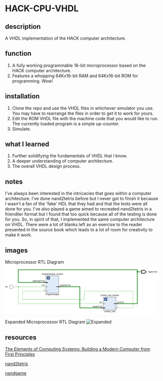 # HACK-CPU-VHDL

## description
A VHDL implementation of the HACK computer architecture.

## function

1. A fully working programmable 16-bit microprocessor based on the HACK computer architecture.
2. Features a whopping 64Kx16-bit RAM and 64Kx16-bit ROM for programming. Wow!

## installation
1. Clone the repo and use the VHDL files in whichever simulator you use. You may have to rearrange the files in order to get it to work for yours.
2. Edit the ROM VHDL file with the machine code that you would like to run. The currently loaded program is a simple up-counter.
3. Simulate.

## what I learned

1. Further solidifying the fundamentals of VHDL that I know.
2. A deeper understanding of computer architecture.
3. The overall VHDL design process.

## notes

I've always been interested in the intricacies that goes within a computer architecture. I've done nand2tetris before but I never got to finish it because I wasn't a fan of the 'fake' HDL that they had and that the tests were all done for you. I've also played a game aimed to recreated nand2tetris in a friendlier format but I found that too quick because all of the testing is done for you. So, in spirit of that, I implemented the same computer architecture on VHDL. There were a lot of blanks left as an exercise to the reader presented in the source book which leads to a lot of room for creativity to make it work.

## images
Microprocessor RTL Diagram
![Microprocessor RTL Diagram](https://raw.githubusercontent.com/almazarrafael/HACK-CPU-VHDL/main/RTL.png?token=ALHDSCRY6Y2UGEPKZR4RCGTALZMZW)

Expanded Microprocessor RTL Diagram
![Expanded](https://cdn.discordapp.com/attachments/805262594578448434/822590107533574174/unknown.png)

## resources

[The Elements of Computing Systems: Building a Modern Computer from First Principles](https://www.amazon.com/Elements-Computing-Systems-Building-Principles/dp/0262640686/ref=ed_oe_p)

[nand2tetris](https://www.nand2tetris.org/)

[nandgame](https://nandgame.com/)
